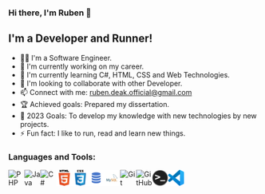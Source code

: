 ### Hi there, I'm Ruben 👋

## I'm a Developer and Runner!

- 👨‍🎓 I'm a Software Engineer.
- 🔭 I'm currently working on my career. 
- 🌱 I'm currently learning C#, HTML, CSS and Web Technologies.
- 👯 I'm looking to collaborate with other Developer.
- 📫 Connect with me: ruben.deak.official@gmail.com
- 🏆 Achieved goals: Prepared my dissertation.
- 🥅 2023 Goals: To develop my knowledge with new technologies by new projects.
- ⚡ Fun fact: I like to run, read and learn new things.

### Languages and Tools:

<img align="left" alt="PHP" width="32px" src="https://raw.githubusercontent.com/jmnote/z-icons/master/svg/php.svg" />
<img align="left" alt="Java" width="32px" src="https://raw.githubusercontent.com/jmnote/z-icons/master/svg/java.svg" />
<img align="left" alt="C#" width="32px" src="https://raw.githubusercontent.com/jmnote/z-icons/master/svg/csharp.svg" />
<img align="left" alt="HTML5" width="32px" src="https://raw.githubusercontent.com/github/explore/80688e429a7d4ef2fca1e82350fe8e3517d3494d/topics/html/html.png" />
<img align="left" alt="CSS3" width="32px" src="https://raw.githubusercontent.com/github/explore/80688e429a7d4ef2fca1e82350fe8e3517d3494d/topics/css/css.png" />
<img align="left" alt="SQL" width="32px" src="https://raw.githubusercontent.com/github/explore/80688e429a7d4ef2fca1e82350fe8e3517d3494d/topics/sql/sql.png" />
<img align="left" alt="MySQL" width="32px" src="https://raw.githubusercontent.com/github/explore/80688e429a7d4ef2fca1e82350fe8e3517d3494d/topics/mysql/mysql.png" />
<img align="left" alt="Git" width="32px" src="https://raw.githubusercontent.com/jmnote/z-icons/master/svg/git.svg" />
<img align="left" alt="GitHub" width="32px" src="https://raw.githubusercontent.com/jmnote/z-icons/master/svg/github.svg" />
<img align="left" alt="Terminal" width="32px" src="https://raw.githubusercontent.com/github/explore/80688e429a7d4ef2fca1e82350fe8e3517d3494d/topics/terminal/terminal.png" />
<img align="left" alt="Visual Studio Code" width="32px" src="https://raw.githubusercontent.com/github/explore/80688e429a7d4ef2fca1e82350fe8e3517d3494d/topics/visual-studio-code/visual-studio-code.png" />
